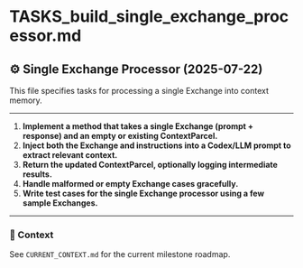 # TASKS_build_single_exchange_processor.md

## ⚙️ Single Exchange Processor (2025-07-22)

This file specifies tasks for processing a single Exchange into context memory.

---

1. **Implement a method that takes a single Exchange (prompt + response) and an empty or existing ContextParcel.**
2. **Inject both the Exchange and instructions into a Codex/LLM prompt to extract relevant context.**
3. **Return the updated ContextParcel, optionally logging intermediate results.**
4. **Handle malformed or empty Exchange cases gracefully.**
5. **Write test cases for the single Exchange processor using a few sample Exchanges.**

---

### 📎 Context
See `CURRENT_CONTEXT.md` for the current milestone roadmap.
